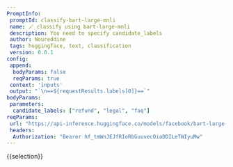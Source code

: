 ```yaml
---
PromptInfo:
 promptId: classify-bart-large-mnli 
 name: 🪄 classify using bart-large-mnli
 description: You need to specify candidate_labels
 author: Noureddine
 tags: huggingface, text, classification
 version: 0.0.1
config:
 append:
  bodyParams: false
  reqParams: true
 context: 'inputs'
 output: "`\n==${requestResults.labels[0]}==`"
bodyParams:
 parameters:
  candidate_labels: ["refund", "legal", "faq"]
reqParams:
 url: "https://api-inference.huggingface.co/models/facebook/bart-large-mnli"
 headers:
  Authorization: "Bearer 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"
---
```

{{selection}}